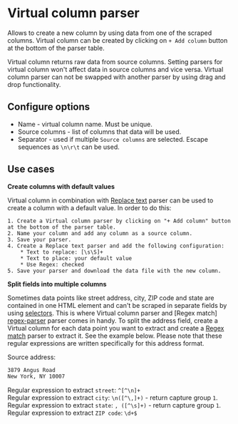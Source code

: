 # Virtual column parser
Allows to create a new column by using data from one of the scraped columns. Virtual column can be created by clicking on 
`+ Add column` button at the bottom of the parser table.

Virtual column returns raw data from source columns. Setting parsers for virtual column won't affect data in source 
columns and vice versa. Virtual column parser can not be swapped with another parser by using drag and drop functionality.

## Configure options
 * Name - virtual column name. Must be unique.
 * Source columns - list of columns that data will be used.
 * Separator - used if multiple `Source columns` are selected. Escape sequences as `\n\r\t` can be used.
 
## Use cases
**Create columns with default values**  

Virtual column in combination with [Replace text][replace-parser] parser can be used to create a column with a default 
value. In order to do this:  

    1. Create a Virtual column parser by clicking on "+ Add column" button at the bottom of the parser table.
    2. Name your column and add any column as a source column.
    3. Save your parser.
    4. Create a Replace text parser and add the following configuration: 
        * Text to replace: [\s\S]+  
        * Text to place: your default value  
        * Use Regex: checked
    5. Save your parser and download the data file with the new column.

**Split fields into multiple columns**  

Sometimes data points like street address, city, ZIP code and state are contained in one HTML element and can't be 
scraped in separate fields by using [selectors][selectors]. This is where Virtual column parser and [Regex match]
[regex-parser] parser comes in handy. To split the address field, create a Virtual column for each data point you want to
extract and create a [Regex match][regex-parser] parser to extract it. See the example below. Please note that these regular 
expressions are written specifically for this address format.

Source address: 
```html
3879 Angus Road
New York, NY 10007
```

Regular expression to extract `street`: `^[^\n]+`  
Regular expression to extract `city`: `\n([^\,]+)` - return capture group `1`.  
Regular expression to extract `state`: `, ([^\s]+)` - return capture group `1`.  
Regular expression to extract `ZIP code`: `\d+$`

[replace-parser]: Replace%20parser.md
[selectors]: ../Selectors.md
[regex-parser]: Regex%20parser.md
